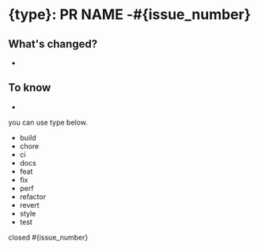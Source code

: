 # {type}: PR NAME -#{issue_number}

## What's changed?

-

## To know

-

you can use type below.

- build
- chore
- ci
- docs
- feat
- fix
- perf
- refactor
- revert
- style
- test

closed #{issue_number}
